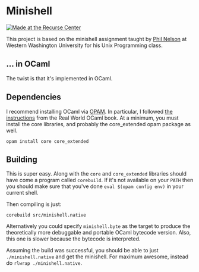 Minishell
=========

[![Made at the Recurse Center](http://img.shields.io/badge/Made_At-The_Recurse_Center-brightgreen.svg)](https://www.recurse.com)

This project is based on the minishell assignment taught by [Phil Nelson][nelson]
at Western Washington University for his Unix Programming class.

[nelson]: http://facultyweb.cs.wwu.edu/~phil/


... in OCaml
------------

The twist is that it's implemented in OCaml.


Dependencies
------------

I recommend installing OCaml via [OPAM]. In particular, I followed [the
instructions][rwoinstall] from the Real World OCaml book. At a
minimum, you must install the core libraries, and probably the
core_extended opam package as well.


    opam install core core_extended


[OPAM]: http://opam.ocaml.org/
[rwoinstall]: https://github.com/realworldocaml/book/wiki/Installation-Instructions


Building
--------

This is super easy. Along with the `core` and `core_extended`
libraries should have come a program called `corebuild`. If it's not
available on your `PATH` then you should make sure that you've done
`eval $(opam config env)` in your current shell.

Then compiling is just:

    corebuild src/minishell.native


Alternatively you could specify `minishell.byte` as the target to
produce the theoretically more debuggable and portable OCaml bytecode
version. Also, this one is slower because the bytecode is interpreted.

Assuming the build was successful, you should be able to just
`./minishell.native` and get the minishell. For maximum awesome,
instead do `rlwrap ./minishell.native`.
